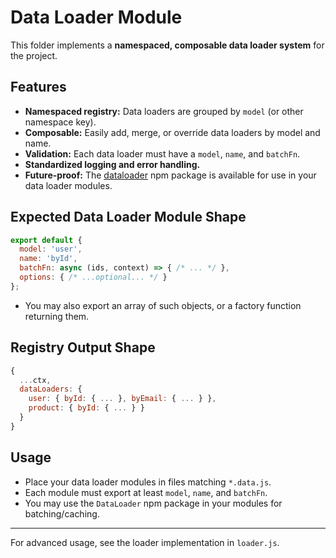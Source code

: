 # Data Loader Module

This folder implements a **namespaced, composable data loader system** for the project.

## Features
- **Namespaced registry:** Data loaders are grouped by `model` (or other namespace key).
- **Composable:** Easily add, merge, or override data loaders by model and name.
- **Validation:** Each data loader must have a `model`, `name`, and `batchFn`.
- **Standardized logging and error handling.**
- **Future-proof:** The [dataloader](https://www.npmjs.com/package/dataloader) npm package is available for use in your data loader modules.

## Expected Data Loader Module Shape
```js
export default {
  model: 'user',
  name: 'byId',
  batchFn: async (ids, context) => { /* ... */ },
  options: { /* ...optional... */ }
};
```
- You may also export an array of such objects, or a factory function returning them.

## Registry Output Shape
```js
{
  ...ctx,
  dataLoaders: {
    user: { byId: { ... }, byEmail: { ... } },
    product: { byId: { ... } }
  }
}
```

## Usage
- Place your data loader modules in files matching `*.data.js`.
- Each module must export at least `model`, `name`, and `batchFn`.
- You may use the `DataLoader` npm package in your modules for batching/caching.

---

For advanced usage, see the loader implementation in `loader.js`. 